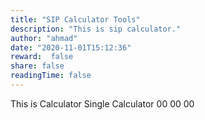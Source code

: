 ```yaml
---
title: "SIP Calculator Tools"
description: "This is sip calculator."
author: "ahmad"
date: "2020-11-01T15:12:36"
reward:  false
share: false
readingTime: false
---
```


This is Calculator
Single Calculator
00
00
00
